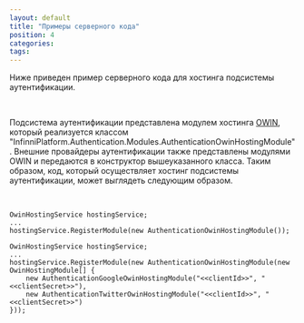 ```yaml
---
layout: default
title: "Примеры серверного кода"
position: 4
categories: 
tags: 
---
```


Ниже приведен пример серверного кода для хостинга подсистемы аутентификации.

    

Подсистема аутентификации представлена модулем хостинга [OWIN](http://owin.org/), который реализуется классом "InfinniPlatform.Authentication.Modules.AuthenticationOwinHostingModule". Внешние провайдеры аутентификации также представлены модулями OWIN и передаются в конструктор вышеуказанного класса. Таким образом, код, который осуществляет хостинг подсистемы аутентификации, может выглядеть следующим образом.

   

```
OwinHostingService hostingService;
...
hostingService.RegisterModule(new AuthenticationOwinHostingModule());
```

```
OwinHostingService hostingService;
...
hostingService.RegisterModule(new AuthenticationOwinHostingModule(new OwinHostingModule[] {
	new AuthenticationGoogleOwinHostingModule("<<clientId>>", "<<clientSecret>>"),
	new AuthenticationTwitterOwinHostingModule("<<clientId>>", "<<clientSecret>>")
}));
```

 

 


